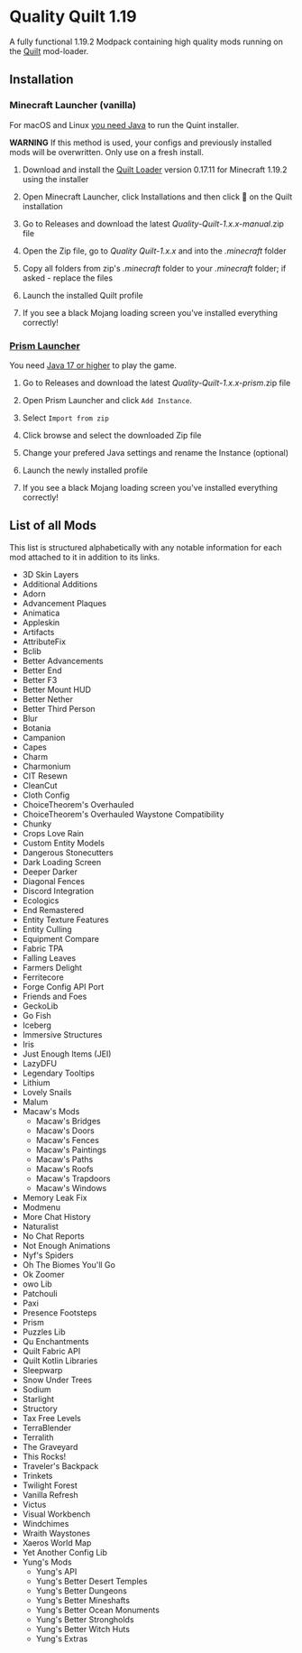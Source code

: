 
# Quality Quilt 1.19

A fully functional 1.19.2 Modpack containing high quality mods running on the [Quilt](https://quiltmc.org/en/) mod-loader.


## Installation

### Minecraft Launcher (vanilla)

For macOS and Linux [you need Java](https://adoptium.net) to run the Quint installer.

**WARNING** If this method is used, your configs and previously installed mods will be overwritten. Only use on a fresh install.

1. Download and install the [Quilt Loader](https://quiltmc.org/en/install/client/) version 0.17.11 for Minecraft 1.19.2 using the installer

2. Open Minecraft Launcher, click Installations and then click 📂 on the Quilt installation

3. Go to Releases and download the latest *Quality-Quilt-1.x.x-manual*.zip file

4. Open the Zip file, go to *Quality Quilt-1.x.x* and into the *.minecraft* folder

5. Copy all folders from zip's *.minecraft* folder to your *.minecraft* folder; if asked - replace the files

6. Launch the installed Quilt profile

7. If you see a black Mojang loading screen you've installed everything correctly!

### [Prism Launcher](https://prismlauncher.org)

You need [Java 17 or higher](https://prismlauncher.org/wiki/getting-started/installing-java/) to play the game.

1. Go to Releases and download the latest *Quality-Quilt-1.x.x-prism*.zip file

2. Open Prism Launcher and click `Add Instance`.

3. Select `Import from zip`

4. Click browse and select the downloaded Zip file

5. Change your prefered Java settings and rename the Instance (optional) 

6. Launch the newly installed profile

7. If you see a black Mojang loading screen you've installed everything correctly!
## List of all Mods

This list is structured alphabetically with any notable information for each mod attached to it in addition to its links.

- 3D Skin Layers
- Additional Additions
- Adorn
- Advancement Plaques
- Animatica
- Appleskin
- Artifacts
- AttributeFix
- Bclib
- Better Advancements
- Better End
- Better F3
- Better Mount HUD
- Better Nether
- Better Third Person
- Blur
- Botania
- Campanion
- Capes
- Charm
- Charmonium
- CIT Resewn
- CleanCut
- Cloth Config
- ChoiceTheorem's Overhauled
- ChoiceTheorem's Overhauled Waystone Compatibility
- Chunky
- Crops Love Rain
- Custom Entity Models
- Dangerous Stonecutters
- Dark Loading Screen
- Deeper Darker
- Diagonal Fences
- Discord Integration
- Ecologics
- End Remastered
- Entity Texture Features
- Entity Culling
- Equipment Compare
- Fabric TPA
- Falling Leaves
- Farmers Delight
- Ferritecore
- Forge Config API Port
- Friends and Foes
- GeckoLib
- Go Fish
- Iceberg
- Immersive Structures
- Iris
- Just Enough Items (JEI)
- LazyDFU
- Legendary Tooltips
- Lithium
- Lovely Snails
- Malum
- Macaw's Mods 
    - Macaw's Bridges
    - Macaw's Doors
    - Macaw's Fences
    - Macaw's Paintings
    - Macaw's Paths
    - Macaw's Roofs
    - Macaw's Trapdoors
    - Macaw's Windows
- Memory Leak Fix
- Modmenu
- More Chat History
- Naturalist
- No Chat Reports
- Not Enough Animations
- Nyf's Spiders
- Oh The Biomes You'll Go
- Ok Zoomer
- owo Lib
- Patchouli
- Paxi
- Presence Footsteps
- Prism
- Puzzles Lib
- Qu Enchantments
- Quilt Fabric API
- Quilt Kotlin Libraries
- Sleepwarp
- Snow Under Trees
- Sodium
- Starlight
- Structory
- Tax Free Levels
- TerraBlender
- Terralith
- The Graveyard
- This Rocks!
- Traveler's Backpack
- Trinkets
- Twilight Forest
- Vanilla Refresh
- Victus
- Visual Workbench
- Windchimes
- Wraith Waystones
- Xaeros World Map
- Yet Another Config Lib
- Yung's Mods
    - Yung's API
    - Yung's Better Desert Temples
    - Yung's Better Dungeons
    - Yung's Better Mineshafts
    - Yung's Better Ocean Monuments
    - Yung's Better Strongholds
    - Yung's Better Witch Huts
    - Yung's Extras

